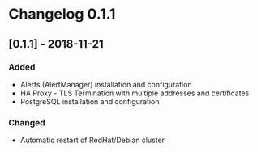 # Changelog 0.1.1

## [0.1.1] - 2018-11-21

### Added

- Alerts (AlertManager) installation and configuration
- HA Proxy - TLS Termination with multiple addresses and certificates
- PostgreSQL installation and configuration

### Changed

- Automatic restart of RedHat/Debian cluster
